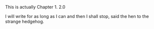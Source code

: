 This is actually Chapter 1. 2.0

I will write for as long as I can and then I shall stop, said the hen to the strange hedgehog. 

